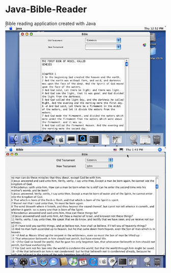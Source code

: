 # Java-Bible-Reader
Bible reading application created with Java
![Alt text](Screenshot2.jpg?raw=true "Screenshot")
![Alt text](Screenshot1.jpg?raw=true "Screenshot")
